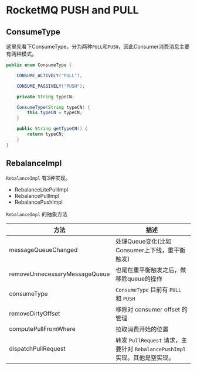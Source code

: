 # RocketMQ PUSH and PULL

## ConsumeType

这里先看下ConsumeType，分为两种`PULL`和`PUSH`，因此Consumer消费消息主要有两种模式。

```java
public enum ConsumeType {

    CONSUME_ACTIVELY("PULL"),

    CONSUME_PASSIVELY("PUSH");

    private String typeCN;

    ConsumeType(String typeCN) {
        this.typeCN = typeCN;
    }

    public String getTypeCN() {
        return typeCN;
    }
}

```

## RebalanceImpl

`RebalanceImpl` 有3种实现。

- RebalanceLitePullImpl
- RebalancePullImpl
- RebalancePushImpl

`RebalanceImpl` 的抽象方法

| 方法                          | 描述                                                                       |
| ----------------------------- | -------------------------------------------------------------------------- |
| messageQueueChanged           | 处理Queue变化(比如Consumer上下线，重平衡触发)                              |
| removeUnnecessaryMessageQueue | 也是在重平衡触发之后，做移除queue的操作                                    |
| consumeType                   | `ConsumeType` 目前有 `PULL` 和 `PUSH`                                      |
| removeDirtyOffset             | 移除对 consumer offset 的管理                                              |
| computePullFromWhere          | 拉取消费开始的位置                                                         |
| dispatchPullRequest           | 转发 `PullRequest` 请求，主要针对 `RebalancePushImpl` 实现。其他是空实现。 |
